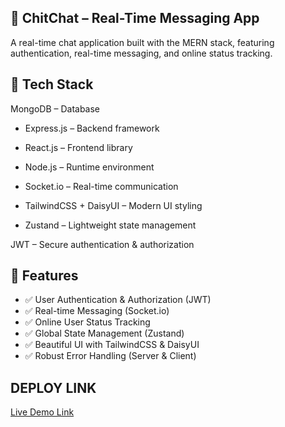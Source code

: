 ## 💬 ChitChat – Real-Time Messaging App
A real-time chat application built with the MERN stack, featuring authentication, real-time messaging, and online status tracking.

## 🌟 Tech Stack
MongoDB – Database

- Express.js – Backend framework

- React.js – Frontend library

- Node.js – Runtime environment

- Socket.io – Real-time communication

- TailwindCSS + DaisyUI – Modern UI styling

- Zustand – Lightweight state management

JWT – Secure authentication & authorization

## 🎯 Features
- ✅ User Authentication & Authorization (JWT)
- ✅ Real-time Messaging (Socket.io)
- ✅ Online User Status Tracking
- ✅ Global State Management (Zustand)
- ✅ Beautiful UI with TailwindCSS & DaisyUI
- ✅ Robust Error Handling (Server & Client)


## DEPLOY LINK

[Live Demo Link]()
